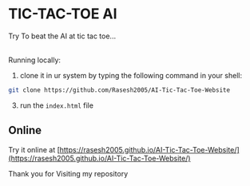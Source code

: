 # TIC-TAC-TOE AI
Try To beat the AI at tic tac toe... <br><br>

Running locally:
1. clone it in ur system by typing the following command in your shell: 
```bash 
git clone https://github.com/Rasesh2005/AI-Tic-Tac-Toe-Website
```
3. run the `index.html` file

## Online
Try it online at [https://rasesh2005.github.io/AI-Tic-Tac-Toe-Website/](https://rasesh2005.github.io/AI-Tic-Tac-Toe-Website/)

Thank you for Visiting my repository
